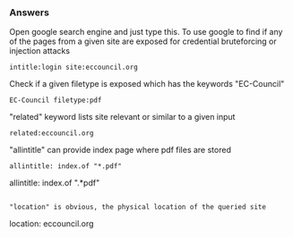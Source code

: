 ### Answers

Open google search engine and just type this. To use google to find if any of the pages from a given site are exposed for credential bruteforcing or injection attacks
```
intitle:login site:eccouncil.org
```

Check if a given filetype is exposed which has the keywords "EC-Council"
```
EC-Council filetype:pdf
```

"related" keyword lists site relevant or similar to a given input
```
related:eccouncil.org
```

"allintitle" can provide index page where pdf files are stored
```
allintitle: index.of "*.pdf"
```
allintitle: index.of ".*pdf"
```

"location" is obvious, the physical location of the queried site
```
location: eccouncil.org
```